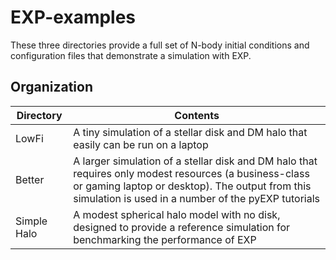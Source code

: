 # EXP-examples

These three directories provide a full set of N-body initial conditions and configuration files that demonstrate a simulation with EXP.

## Organization

| Directory | Contents |
| ---       | ---      |
| LowFi     | A tiny simulation of a stellar disk and DM halo that easily can be run on a laptop |
| Better    | A larger simulation of a stellar disk and DM halo that requires only modest resources (a business-class or gaming laptop or desktop).  The output from this simulation is used in a number of the pyEXP tutorials |
| Simple Halo | A modest spherical halo model with no disk, designed to provide a reference simulation for benchmarking the performance of EXP |

